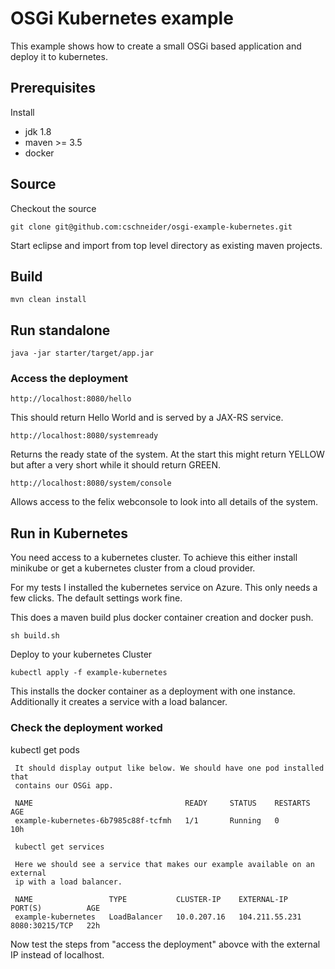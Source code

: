 # OSGi Kubernetes example

This example shows how to create a small OSGi based application and deploy it to kubernetes.

## Prerequisites

Install
- jdk 1.8
- maven >= 3.5
- docker

## Source

Checkout the source

	git clone git@github.com:cschneider/osgi-example-kubernetes.git

Start eclipse and import from top level directory as existing maven projects.

## Build

	mvn clean install

## Run standalone

	java -jar starter/target/app.jar

### Access the deployment

	http://localhost:8080/hello

This should return Hello World and is served by a JAX-RS service.

	http://localhost:8080/systemready

Returns the ready state of the system. At the start this might return YELLOW but
after a very short while it should return GREEN.

	http://localhost:8080/system/console

Allows access to the felix webconsole to look into all details of the system.

## Run in Kubernetes

You need access to a kubernetes cluster. To achieve this either install minikube
or get a kubernetes cluster from a cloud provider.

For my tests I installed the kubernetes service on Azure. This only needs a few
clicks. The default settings work fine.

This does a maven build plus docker container creation and docker push.

	sh build.sh

Deploy to your kubernetes Cluster

	kubectl apply -f example-kubernetes

This installs the docker container as a deployment with one instance.
Additionally it creates a service with a load balancer.

### Check the deployment worked

   kubectl get pods

	 It should display output like below. We should have one pod installed that
	 contains our OSGi app.

	 NAME                                  READY     STATUS    RESTARTS   AGE
	 example-kubernetes-6b7985c88f-tcfmh   1/1       Running   0          10h

	 kubectl get services

	 Here we should see a service that makes our example available on an external
	 ip with a load balancer.

	 NAME                 TYPE           CLUSTER-IP    EXTERNAL-IP      PORT(S)          AGE
	 example-kubernetes   LoadBalancer   10.0.207.16   104.211.55.231   8080:30215/TCP   22h

Now test the steps from "access the deployment" abovce with the external IP
instead of localhost.

